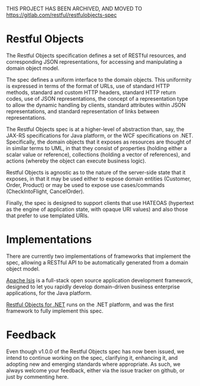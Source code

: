 THIS PROJECT HAS BEEN ARCHIVED, AND MOVED TO https://gitlab.com/restful/restfulobjects-spec

# Restful Objects #

The Restful Objects specification defines a set of RESTful resources, and corresponding JSON representations, for accessing and manipulating a domain object model.

The spec defines a uniform interface to the domain objects. This uniformity is expressed in terms of the format of URLs, use of standard HTTP methods, standard and custom HTTP headers, standard HTTP return codes, use of JSON representations, the concept of a representation type to allow the dynamic handling by clients, standard attributes within JSON representations, and standard representation of links between representations.

The Restful Objects spec is at a higher-level of abstraction than, say, the JAX-RS specifications for Java platform, or the WCF specifications on .NET. Specifically, the domain objects that it exposes as resources are thought of in similar terms to UML, in that they consist of properties (holding either a scalar value or reference), collections (holding a vector of references), and actions (whereby the object can execute business logic).

Restful Objects is agnostic as to the nature of the server-side state that it exposes, in that it may be used either to expose domain entities (Customer, Order, Product) or may be used to expose use cases/commands (CheckIntoFlight, CancelOrder).

Finally, the spec is designed to support clients that use HATEOAS (hypertext as the engine of application state, with opaque URI values) and also those that prefer to use templated URIs.

# Implementations #

There are currently two implementations of frameworks that implement the spec, allowing a RESTful API to be automatically generated from a domain object model.

[Apache Isis](https://isis.apache.org) is a full-stack open source application development framework, designed to let you rapidly develop domain-driven business enterprise applications, for the Java platform.

[Restful Objects for .NET](http://restfulobjects.codeplex.com) runs on the .NET platform, and was the first framework to fully implement this spec.

# Feedback #

Even though v1.0.0 of the Restful Objects spec has now been issued, we intend to continue working on the spec, clarifying it, enhancing it, and adopting new and emerging standards where appropriate. As such, we always welcome your feedback, either via the issue tracker on github, or just by commenting here.

